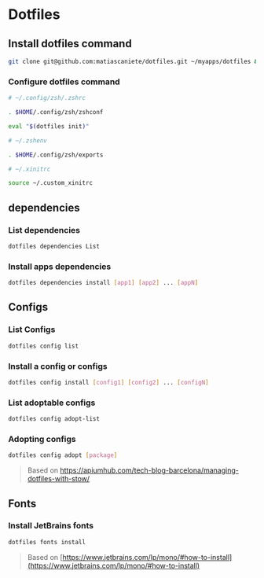 # Dotfiles

## Install dotfiles command

```sh
git clone git@github.com:matiascaniete/dotfiles.git ~/myapps/dotfiles && ln -s ~/myapps/dotfiles/bin/dotfiles ~/.local/bin
```

### Configure dotfiles command

```sh
# ~/.config/zsh/.zshrc

. $HOME/.config/zsh/zshconf

eval "$(dotfiles init)"
```

```sh
# ~/.zshenv

. $HOME/.config/zsh/exports
```

```sh
# ~/.xinitrc

source ~/.custom_xinitrc
```

## dependencies

### List dependencies

```sh
dotfiles dependencies List
```

### Install apps dependencies

```sh
dotfiles dependencies install [app1] [app2] ... [appN]
```

## Configs

### List Configs

```sh
dotfiles config list
```

### Install a config or configs

```sh
dotfiles config install [config1] [config2] ... [configN]
```

### List adoptable configs

```sh
dotfiles config adopt-list
```

### Adopting configs

```sh
dotfiles config adopt [package]
```

> Based on https://apiumhub.com/tech-blog-barcelona/managing-dotfiles-with-stow/

## Fonts

### Install JetBrains fonts

```sh
dotfiles fonts install
```

> Based on
> [https://www.jetbrains.com/lp/mono/#how-to-install](https://www.jetbrains.com/lp/mono/#how-to-install)
